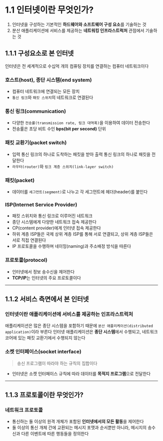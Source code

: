 # 1.1 인터넷이란 무엇인가?
1. 인터넷을 구성하는 기본적인 **하드웨어와 소프트웨어 구성 요소**를 기술하는 것
2. 분산 애플리케이션에 서비스를 제공하는 **네트워킹 인프라스트럭처** 관점에서 기술하는 것

## 1.1.1 구성요소로 본 인터넷
인터넷은 전 세계적으로 수십억 개의 컴퓨팅 장치를 연결하는 컴퓨터 네트워크이다

### 호스트(host), 종단 시스템(end system)
- 컴퓨터 네트워크에 연결되는 모든 장치
- `통신 링크`와 `패킷 스위치`의 네트워크로 연결된다

### 통신 링크(communication)
- 다양한 `전송률(transmission rate, 링크 대역폭)`을 이용하여 데이터 전송한다
- 전송률은 초당 비트 수인 **bps(bit per second)** 단위

### 패킷 교환기(packet switch)
- 입력 통신 링크의 하나로 도착하는 패킷을 받아 출력 통신 링크의 하나로 패킷을 전달한다
- `라우터(router)`와 `링크 계층 스위치(link-layer switch)`

### 패킷(packet)
- 데이터를 `세그먼트(segment)`로 나누고 각 세그먼트에 헤더(header)를 붙인다

### ISP(Internet Service Provider)
- 패킷 스위치와 통신 링크로 이루어진 네트워크
- 종단 시스템에게 다양한 네트워크 접속 제공한다
- CP(content provider)에게 인터넷 접속 제공한다
- 하위 계층 ISP들은 국제 상위 계층 ISP를 통해 서로 연결되고, 상위 계층 ISP들은 서로 직접 연결된다
- IP 프로토콜을 수행하며 네이밍(naming)과 주소배정 방식을 따른다

### 프로토콜(protocol)
- 인터넷에서 정보 송수신을 제어한다
- **TCP/IP**는 인터넷의 주요 프로토콜이다

---
## 1.1.2 서비스 측면에서 본 인터넷
### 인터넷이란 애플리케이션에 서비스를 제공하는 인프라스트럭처
애플리케이션은 많은 종단 시스템을 포함하기 때문에 `분산 애플리케이션(distributed application)`이라 부른다
인터넷 애플리케이션은 **종단 시스템**에서 수행되고, 네트워크 코어에 있는 패킷 교환기에서 수행되지 않는다

### 소켓 인터페이스(socket interface)
> 송신 프로그램이 따라야 하는 규칙의 집합이다
- 인터넷은 소켓 인터페이스 규칙에 따라 데이터를 **목적지 프로그램**으로 전달한다

---
## 1.1.3 프로토콜이란 무엇인가?
### 네트워크 프로토콜
- 통신하는 둘 이상의 원격 개체가 포함된 **인터넷에서의 모든 활동**을 제어한다
- 둘 이상의 통신 개체 간에 교환되는 메시지 포맷과 순서뿐만 아니라, 메시지의 송수신과 다른 이벤트에 따른 행동들을 정의한다
